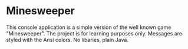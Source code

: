 # Minesweeper
This console application is a simple version of the well known game "Minesweeper". The project is for learning purposes only.
Messages are styled with the Ansi colors. No libaries, plain Java.
